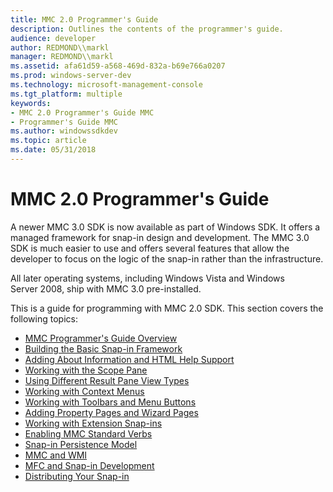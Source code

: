 ```yaml
---
title: MMC 2.0 Programmer's Guide
description: Outlines the contents of the programmer's guide.
audience: developer
author: REDMOND\\markl
manager: REDMOND\\markl
ms.assetid: afa61d59-a568-469d-832a-b69e766a0207
ms.prod: windows-server-dev
ms.technology: microsoft-management-console
ms.tgt_platform: multiple
keywords:
- MMC 2.0 Programmer's Guide MMC
- Programmer's Guide MMC
ms.author: windowssdkdev
ms.topic: article
ms.date: 05/31/2018
---
```


# MMC 2.0 Programmer's Guide

A newer MMC 3.0 SDK is now available as part of Windows SDK. It offers a managed framework for snap-in design and development. The MMC 3.0 SDK is much easier to use and offers several features that allow the developer to focus on the logic of the snap-in rather than the infrastructure.

All later operating systems, including Windows Vista and Windows Server 2008, ship with MMC 3.0 pre-installed.

This is a guide for programming with MMC 2.0 SDK. This section covers the following topics:

-   [MMC Programmer's Guide Overview](mmc-programmer-s-guide-overview.md)
-   [Building the Basic Snap-in Framework](building-the-basic-snap-in-framework.md)
-   [Adding About Information and HTML Help Support](adding-about-information-and-html-help-support.md)
-   [Working with the Scope Pane](working-with-the-scope-pane.md)
-   [Using Different Result Pane View Types](using-different-result-pane-view-types.md)
-   [Working with Context Menus](working-with-context-menus.md)
-   [Working with Toolbars and Menu Buttons](working-with-toolbars-and-menu-buttons.md)
-   [Adding Property Pages and Wizard Pages](adding-property-pages-and-wizard-pages.md)
-   [Working with Extension Snap-ins](working-with-extension-snap-ins.md)
-   [Enabling MMC Standard Verbs](enabling-mmc-standard-verbs.md)
-   [Snap-in Persistence Model](snap-in-persistence-model.md)
-   [MMC and WMI](mmc-and-wmi.md)
-   [MFC and Snap-in Development](mfc-and-snap-in-development.md)
-   [Distributing Your Snap-in](distributing-your-snap-in.md)

 

 




